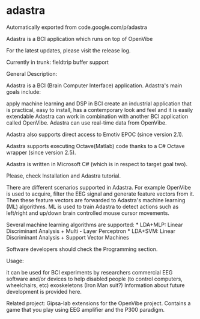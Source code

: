 # adastra
Automatically exported from code.google.com/p/adastra

Adastra is a BCI application which runs on top of OpenVibe

For the latest updates, please visit the release log.

Currently in trunk: fieldtrip buffer support

General Description:

Adastra is a BCI (Brain Computer Interface) application. Adastra's main goals include:

apply machine learning and DSP in BCI
create an industrial application that is practical, easy to install, has a contemporary look and feel and it is easily extendable
Adastra can work in combination with another BCI application called OpenVibe. Adastra can use real-time data from OpenVibe.

Adastra also supports direct access to Emotiv EPOC (since version 2.1).

Adastra supports executing Octave(Matlab) code thanks to a C# Octave wrapper (since version 2.5).

Adastra is written in Microsoft C# (which is in respect to target goal two).

Please, check Installation and Adastra tutorial.

There are different scenarios supported in Adastra. For example OpenVibe is used to acquire, filter the EEG signal and generate feature vectors from it. Then these feature vectors are forwarded to Adastra's machine learning (ML) algorithms. ML is used to train Adastra to detect actions such as left/right and up/down brain controlled mouse cursor movements.

Several machine learning algorithms are supported: * LDA+MLP: Linear Discriminant Analysis + Multi - Layer Perceptron * LDA+SVM: Linear Discriminant Analysis + Support Vector Machines

Software developers should check the Programming section.

Usage:

it can be used for BCI experiments by researchers
commercial EEG software and/or devices
to help disabled people (to control computers, wheelchairs, etc)
exoskeletons (Iron Man suit?)
Information about future development is provided here.

Related project: Gipsa-lab extensions for the OpenVibe project. Contains a game that you play using EEG amplifier and the P300 paradigm.
